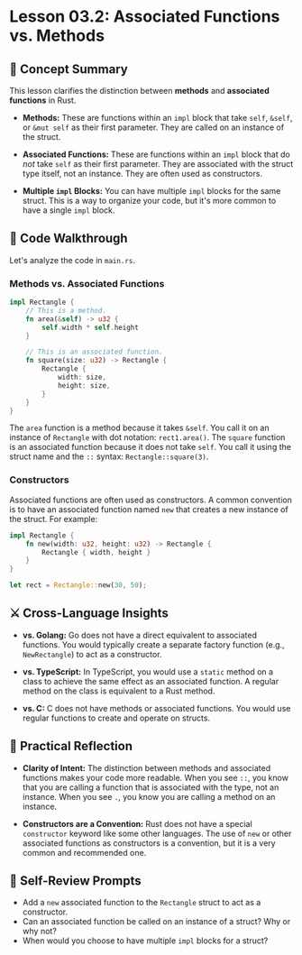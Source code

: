 # Lesson 03.2: Associated Functions vs. Methods

## 🧠 Concept Summary

This lesson clarifies the distinction between **methods** and **associated functions** in Rust.

- **Methods:** These are functions within an `impl` block that take `self`, `&self`, or `&mut self` as their first parameter. They are called on an instance of the struct.

- **Associated Functions:** These are functions within an `impl` block that do *not* take `self` as their first parameter. They are associated with the struct type itself, not an instance. They are often used as constructors.

- **Multiple `impl` Blocks:** You can have multiple `impl` blocks for the same struct. This is a way to organize your code, but it's more common to have a single `impl` block.

## 🧩 Code Walkthrough

Let's analyze the code in `main.rs`.

### Methods vs. Associated Functions

```rust
impl Rectangle {
    // This is a method.
    fn area(&self) -> u32 {
        self.width * self.height
    }

    // This is an associated function.
    fn square(size: u32) -> Rectangle {
        Rectangle {
            width: size,
            height: size,
        }
    }
}
```

The `area` function is a method because it takes `&self`. You call it on an instance of `Rectangle` with dot notation: `rect1.area()`. The `square` function is an associated function because it does not take `self`. You call it using the struct name and the `::` syntax: `Rectangle::square(3)`.

### Constructors

Associated functions are often used as constructors. A common convention is to have an associated function named `new` that creates a new instance of the struct. For example:

```rust
impl Rectangle {
    fn new(width: u32, height: u32) -> Rectangle {
        Rectangle { width, height }
    }
}

let rect = Rectangle::new(30, 50);
```

## ⚔️ Cross-Language Insights

- **vs. Golang:** Go does not have a direct equivalent to associated functions. You would typically create a separate factory function (e.g., `NewRectangle`) to act as a constructor.

- **vs. TypeScript:** In TypeScript, you would use a `static` method on a class to achieve the same effect as an associated function. A regular method on the class is equivalent to a Rust method.

- **vs. C:** C does not have methods or associated functions. You would use regular functions to create and operate on structs.

## 🚀 Practical Reflection

- **Clarity of Intent:** The distinction between methods and associated functions makes your code more readable. When you see `::`, you know that you are calling a function that is associated with the type, not an instance. When you see `.`, you know you are calling a method on an instance.

- **Constructors are a Convention:** Rust does not have a special `constructor` keyword like some other languages. The use of `new` or other associated functions as constructors is a convention, but it is a very common and recommended one.

## 🧩 Self-Review Prompts

- Add a `new` associated function to the `Rectangle` struct to act as a constructor.
- Can an associated function be called on an instance of a struct? Why or why not?
- When would you choose to have multiple `impl` blocks for a struct?
